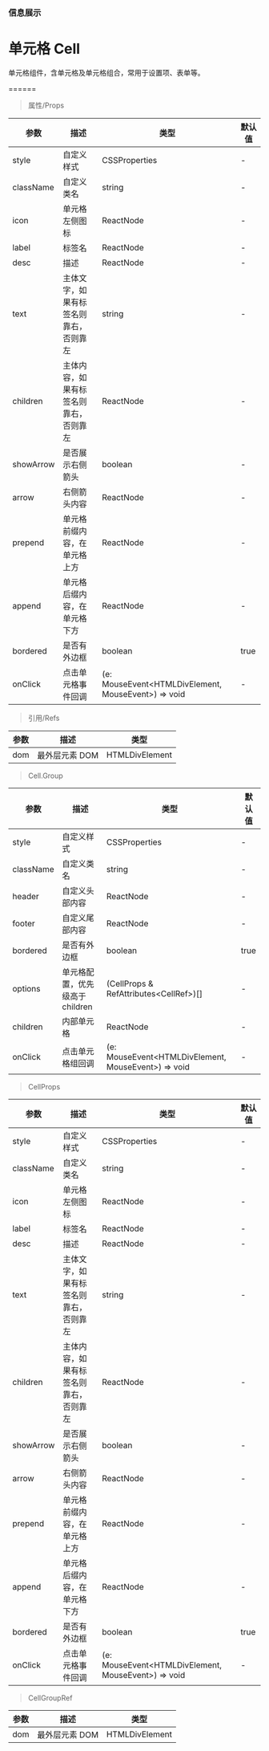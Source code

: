 ### 信息展示

# 单元格 Cell

单元格组件，含单元格及单元格组合，常用于设置项、表单等。

======

> 属性/Props

|参数|描述|类型|默认值|
|----------|-------------|------|------|
|style|自定义样式|CSSProperties|-|
|className|自定义类名|string|-|
|icon|单元格左侧图标|ReactNode|-|
|label|标签名|ReactNode|-|
|desc|描述|ReactNode|-|
|text|主体文字，如果有标签名则靠右，否则靠左|string|-|
|children|主体内容，如果有标签名则靠右，否则靠左|ReactNode|-|
|showArrow|是否展示右侧箭头|boolean|-|
|arrow|右侧箭头内容|ReactNode|-|
|prepend|单元格前缀内容，在单元格上方|ReactNode|-|
|append|单元格后缀内容，在单元格下方|ReactNode|-|
|bordered|是否有外边框|boolean|true|
|onClick|点击单元格事件回调|(e: MouseEvent\<HTMLDivElement, MouseEvent\>) =\> void|-|

> 引用/Refs

|参数|描述|类型|
|----------|-------------|------|
|dom|最外层元素 DOM|HTMLDivElement|

> Cell.Group

|参数|描述|类型|默认值|
|----------|-------------|------|------|
|style|自定义样式|CSSProperties|-|
|className|自定义类名|string|-|
|header|自定义头部内容|ReactNode|-|
|footer|自定义尾部内容|ReactNode|-|
|bordered|是否有外边框|boolean|true|
|options|单元格配置，优先级高于children|(CellProps & RefAttributes\<CellRef\>)\[\]|-|
|children|内部单元格|ReactNode|-|
|onClick|点击单元格组回调|(e: MouseEvent\<HTMLDivElement, MouseEvent\>) =\> void|-|

> CellProps

|参数|描述|类型|默认值|
|----------|-------------|------|------|
|style|自定义样式|CSSProperties|-|
|className|自定义类名|string|-|
|icon|单元格左侧图标|ReactNode|-|
|label|标签名|ReactNode|-|
|desc|描述|ReactNode|-|
|text|主体文字，如果有标签名则靠右，否则靠左|string|-|
|children|主体内容，如果有标签名则靠右，否则靠左|ReactNode|-|
|showArrow|是否展示右侧箭头|boolean|-|
|arrow|右侧箭头内容|ReactNode|-|
|prepend|单元格前缀内容，在单元格上方|ReactNode|-|
|append|单元格后缀内容，在单元格下方|ReactNode|-|
|bordered|是否有外边框|boolean|true|
|onClick|点击单元格事件回调|(e: MouseEvent\<HTMLDivElement, MouseEvent\>) =\> void|-|

> CellGroupRef

|参数|描述|类型|
|----------|-------------|------|
|dom|最外层元素 DOM|HTMLDivElement|
